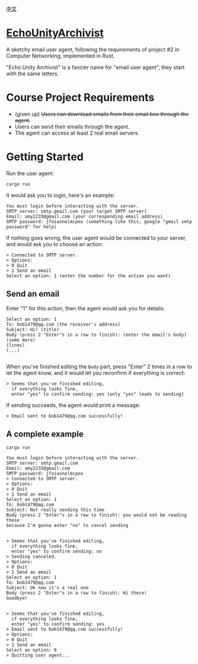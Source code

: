 [中文](https://github.com/Somnia1337/EchoUnityArchivist/blob/main/README-ZH.md)

# [EchoUnityArchivist](https://github.com/Somnia1337/EchoUnityArchivist)

A sketchy email user agent, following the requirements of project #2 in Computer Networking, implemented in Rust.

"Echo Unity Archivist" is a fancier name for "email user agent", they start with the same letters.

# Course Project Requirements

- (given up) ~~Users can download emails from their email box through the agent.~~
- Users can send their emails through the agent.
- The agent can access at least 2 real email servers.

# Getting Started

Run the user agent:

```shell
cargo run
```

It would ask you to login, here's an example:

```text
You must login before interacting with the server.
SMTP server: smtp.gmail.com (your target SMTP server)
Email: amy2233@gmail.com (your corresponding email address)
SMTP password: jfoiasnelmcpox (something like this, google "gmail smtp password" for help)
```

If nothing goes wrong, the user agent would be connected to your server, and would ask you to choose an action:

```text
> Connected to SMTP server.
> Options:
> 0 Quit
> 1 Send an email
Select an option: 1 (enter the number for the action you want)
```

## Send an email

Enter "1" for this action, then the agent would ask you for details: 

```text
Select an option: 1
To: bob1479@qq.com (the receiver's address)
Subject: Hi! (title)
Body (press 2 "Enter"s in a row to finish): (enter the email's body)
(some more)
(lines)
(...)


```

When you've finished editing the `Body` part, press "Enter" 2 times in a row to let the agent know, and it would let you reconfirm if everything is correct:

```text
> Seems that you've finished editing,
  if everything looks fine,
  enter "yes" to confirm sending: yes (only "yes" leads to sending)
```

If sending succeeds, the agent would print a message:

```text
> Email sent to bob1479@qq.com successfully!
```

## A complete example

```shell
cargo run
```

```text
You must login before interacting with the server.
SMTP server: smtp.gmail.com
Email: amy2233@gmail.com
SMTP password: jfoiasnelmcpox
> Connected to SMTP server.
> Options:
> 0 Quit
> 1 Send an email
Select an option: 1
To: bob1479@qq.com
Subject: Not really sending this time
Body (press 2 "Enter"s in a row to finish): you would not be reading these
because I'm gonna enter "no" to cancel sending


> Seems that you've finished editing,
  if everything looks fine,
  enter "yes" to confirm sending: no
> Sending canceled.
> Options:
> 0 Quit
> 1 Send an email
Select an option: 1
To: bob1479@qq.com
Subject: Ok now it's a real one
Body (press 2 "Enter"s in a row to finish): Hi there!
Goodbye!


> Seems that you've finished editing,
  if everything looks fine,
  enter "yes" to confirm sending: yes
> Email sent to bob1479@qq.com successfully!
> Options:
> 0 Quit
> 1 Send an email
Select an option: 0
> Quitting user agent...
```
